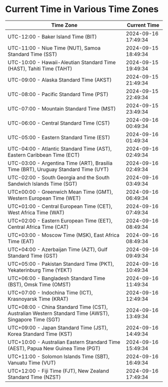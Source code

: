 # Current Time in Various Time Zones

| Time Zone | Current Time |
|-----------|--------------|
| UTC-12:00 - Baker Island Time (BIT) | 2024-09-16 17:49:34 |
| UTC-11:00 - Niue Time (NUT), Samoa Standard Time (SST) | 2024-09-15 18:49:34 |
| UTC-10:00 - Hawaii-Aleutian Standard Time (HAST), Tahiti Time (TAHT) | 2024-09-15 19:49:34 |
| UTC-09:00 - Alaska Standard Time (AKST) | 2024-09-15 21:49:34 |
| UTC-08:00 - Pacific Standard Time (PST) | 2024-09-15 22:49:34 |
| UTC-07:00 - Mountain Standard Time (MST) | 2024-09-15 23:49:34 |
| UTC-06:00 - Central Standard Time (CST) | 2024-09-16 00:49:34 |
| UTC-05:00 - Eastern Standard Time (EST) | 2024-09-16 01:49:34 |
| UTC-04:00 - Atlantic Standard Time (AST), Eastern Caribbean Time (ECT) | 2024-09-16 02:49:34 |
| UTC-03:00 - Argentina Time (ART), Brasília Time (BRT), Uruguay Standard Time (UYT) | 2024-09-16 02:49:34 |
| UTC-02:00 - South Georgia and the South Sandwich Islands Time (SGT) | 2024-09-16 03:49:34 |
| UTC±00:00 - Greenwich Mean Time (GMT), Western European Time (WET) | 2024-09-16 06:49:34 |
| UTC+01:00 - Central European Time (CET), West Africa Time (WAT) | 2024-09-16 07:49:34 |
| UTC+02:00 - Eastern European Time (EET), Central Africa Time (CAT) | 2024-09-16 08:49:34 |
| UTC+03:00 - Moscow Time (MSK), East Africa Time (EAT) | 2024-09-16 08:49:34 |
| UTC+04:00 - Azerbaijan Time (AZT), Gulf Standard Time (GST) | 2024-09-16 09:49:34 |
| UTC+05:00 - Pakistan Standard Time (PKT), Yekaterinburg Time (YEKT) | 2024-09-16 10:49:34 |
| UTC+06:00 - Bangladesh Standard Time (BST), Omsk Time (OMST) | 2024-09-16 11:49:34 |
| UTC+07:00 - Indochina Time (ICT), Krasnoyarsk Time (KRAT) | 2024-09-16 12:49:34 |
| UTC+08:00 - China Standard Time (CST), Australian Western Standard Time (AWST), Singapore Time (SGT) | 2024-09-16 13:49:34 |
| UTC+09:00 - Japan Standard Time (JST), Korea Standard Time (KST) | 2024-09-16 14:49:34 |
| UTC+10:00 - Australian Eastern Standard Time (AEST), Papua New Guinea Time (PGT) | 2024-09-16 15:49:34 |
| UTC+11:00 - Solomon Islands Time (SBT), Vanuatu Time (VUT) | 2024-09-16 16:49:34 |
| UTC+12:00 - Fiji Time (FJT), New Zealand Standard Time (NZST) | 2024-09-16 17:49:34 |
